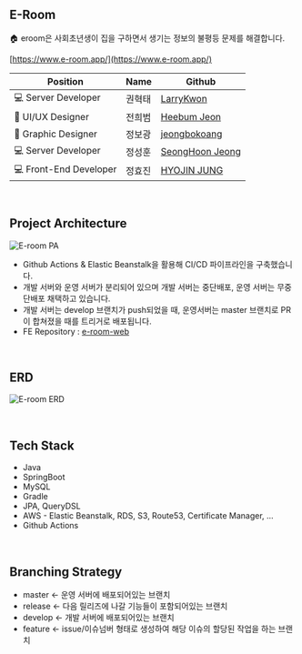 ## E-Room

🏠 eroom은 사회초년생이 집을 구하면서 생기는 정보의 불평등 문제를 해결합니다.

[https://www.e-room.app/](https://www.e-room.app/)

| Position | Name | Github |
| --- | --- | --- |
| 💻 Server Developer | 권혁태 | [LarryKwon](https://github.com/LarryKwon) |
| 🎨 UI/UX Designer | 전희범 | [Heebum Jeon](https://github.com/hbnhb) |
| 🎨 Graphic Designer | 정보광 | [jeongbokoang](https://github.com/jeongbokoang) |
| 💻 Server Developer | 정성훈 | [SeongHoon Jeong](https://github.com/jeongbokoangswa07016) |
| 💻 Front-End Developer | 정효진 | [HYOJIN JUNG](https://github.com/injulme) |
<br>

## Project Architecture

![E-room PA](https://github.com/e-room/e-room/assets/53550707/60e593f1-2ee2-422e-916d-ca25c4d574be)

- Github Actions & Elastic Beanstalk을 활용해 CI/CD 파이프라인을 구축했습니다.
- 개발 서버와 운영 서버가 분리되어 있으며 개발 서버는 중단배포, 운영 서버는 무중단배포 채택하고 있습니다.
- 개발 서버는 develop 브랜치가 push되었을 때, 운영서버는 master 브랜치로 PR이 합쳐졌을 때를 트리거로 배포됩니다.
- FE Repository : [e-room-web](https://github.com/e-room/e-room-web)
<br>

## ERD

![E-room ERD](https://github.com/e-room/e-room/assets/53550707/fe1e3461-cede-4edb-8336-da38fc614384)

<br>

## Tech Stack

- Java
- SpringBoot
- MySQL
- Gradle
- JPA, QueryDSL
- AWS - Elastic Beanstalk, RDS, S3, Route53, Certificate Manager, …
- Github Actions
<br>

## Branching Strategy

- master ← 운영 서버에 배포되어있는 브랜치
- release ← 다음 릴리즈에 나갈 기능들이 포함되어있는 브랜치
- develop ← 개발 서버에 배포되어있는 브랜치
- feature ← issue/이슈넘버 형태로 생성하여 해당 이슈의 할당된 작업을 하는 브랜치
